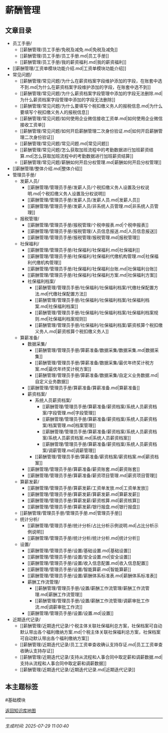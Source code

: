 # 薪酬管理

## 文章目录
- 员工手册/
  - [[薪酬管理/员工手册/免税及减免.md|免税及减免]]
  - [[薪酬管理/员工手册/员工手册.md|员工手册]]
  - [[薪酬管理/员工手册/我的薪资福利.md|我的薪资福利]]
- [[薪酬管理/工资单模块功能介绍.md|工资单模块功能介绍]]
- 常见问题/
  - [[薪酬管理/常见问题/为什么在薪资档案字段维护添加的字段，在账套中选不到.md|为什么在薪资档案字段维护添加的字段，在账套中选不到]]
  - [[薪酬管理/常见问题/为什么薪资档案字段管理中添加的字段无法删除.md|为什么薪资档案字段管理中添加的字段无法删除]]
  - [[薪酬管理/常见问题/为什么要填写个税扣缴义务人的报税信息.md|为什么要填写个税扣缴义务人的报税信息]]
  - [[薪酬管理/常见问题/如何使用企业微信接收工资单.md|如何使用企业微信接收工资单]]
  - [[薪酬管理/常见问题/如何开启薪酬管理二次身份验证.md|如何开启薪酬管理二次身份验证]]
  - [[薪酬管理/常见问题/常见问题.md|常见问题]]
  - [[薪酬管理/常见问题/怎么获取加班流程中的考勤数据进行加班薪资结算.md|怎么获取加班流程中的考勤数据进行加班薪资结算]]
  - [[薪酬管理/常见问题/薪酬如何开启分权管理.md|薪酬如何开启分权管理]]
- [[薪酬管理/整体介绍.md|整体介绍]]
- 管理员手册/
  - 发薪人员/
    - [[薪酬管理/管理员手册/发薪人员/个税扣缴义务人设置及分权说明.md|个税扣缴义务人设置及分权说明]]
    - [[薪酬管理/管理员手册/发薪人员/发薪人员.md|发薪人员]]
    - [[薪酬管理/管理员手册/发薪人员/非系统人员管理.md|非系统人员管理]]
  - 报税管理/
    - [[薪酬管理/管理员手册/报税管理/个税申报表.md|个税申报表]]
    - [[薪酬管理/管理员手册/报税管理/人员信息报送.md|人员信息报送]]
    - [[薪酬管理/管理员手册/报税管理/报税管理.md|报税管理]]
  - 社保福利/
    - [[薪酬管理/管理员手册/社保福利/社保福利.md|社保福利]]
    - [[薪酬管理/管理员手册/社保福利/社保福利代缴机构管理.md|社保福利代缴机构管理]]
    - [[薪酬管理/管理员手册/社保福利/社保福利台账.md|社保福利台账]]
    - [[薪酬管理/管理员手册/社保福利/社保福利方案.md|社保福利方案]]
    - 社保福利档案/
      - [[薪酬管理/管理员手册/社保福利/社保福利档案/代缴社保配置方法.md|代缴社保配置方法]]
      - [[薪酬管理/管理员手册/社保福利/社保福利档案/社保福利档案.md|社保福利档案]]
      - [[薪酬管理/管理员手册/社保福利/社保福利档案/社保福利档案规则.md|社保福利档案规则]]
      - [[薪酬管理/管理员手册/社保福利/社保福利档案/薪资核算个税扣缴义务人.md|薪资核算个税扣缴义务人]]
  - 算薪准备/
    - 数据采集/
      - [[薪酬管理/管理员手册/算薪准备/数据采集/数据采集.md|数据采集]]
      - [[薪酬管理/管理员手册/算薪准备/数据采集/最优年终奖计税方案.md|最优年终奖计税方案]]
      - [[薪酬管理/管理员手册/算薪准备/数据采集/自定义业务数据.md|自定义业务数据]]
    - [[薪酬管理/管理员手册/算薪准备/算薪准备.md|算薪准备]]
    - 薪资档案/
      - 系统人员薪资档案/
        - [[薪酬管理/管理员手册/算薪准备/薪资档案/系统人员薪资档案/字段管理.md|字段管理]]
        - [[薪酬管理/管理员手册/算薪准备/薪资档案/系统人员薪资档案/档案管理.md|档案管理]]
        - [[薪酬管理/管理员手册/算薪准备/薪资档案/系统人员薪资档案/系统人员薪资档案.md|系统人员薪资档案]]
        - [[薪酬管理/管理员手册/算薪准备/薪资档案/系统人员薪资档案/调薪管理.md|调薪管理]]
      - [[薪酬管理/管理员手册/算薪准备/薪资档案/薪资档案.md|薪资档案]]
    - [[薪酬管理/管理员手册/算薪准备/薪资账套.md|薪资账套]]
    - [[薪酬管理/管理员手册/算薪准备/薪资项目管理.md|薪资项目管理]]
  - 算薪发薪/
    - [[薪酬管理/管理员手册/算薪发薪/工资单发放.md|工资单发放]]
    - [[薪酬管理/管理员手册/算薪发薪/算薪发薪.md|算薪发薪]]
    - [[薪酬管理/管理员手册/算薪发薪/薪资核算.md|薪资核算]]
    - [[薪酬管理/管理员手册/算薪发薪/银行报盘.md|银行报盘]]
  - [[薪酬管理/管理员手册/管理员手册.md|管理员手册]]
  - 统计分析/
    - [[薪酬管理/管理员手册/统计分析/占比分析示例说明.md|占比分析示例说明]]
    - [[薪酬管理/管理员手册/统计分析/统计分析.md|统计分析]]
  - 设置/
    - [[薪酬管理/管理员手册/设置/基础设置.md|基础设置]]
    - [[薪酬管理/管理员手册/设置/安全设置.md|安全设置]]
    - [[薪酬管理/管理员手册/设置/收入信息配置.md|收入信息配置]]
    - [[薪酬管理/管理员手册/设置/智能算薪.md|智能算薪]]
    - [[薪酬管理/管理员手册/设置/薪酬体系标准表.md|薪酬体系标准表]]
    - 薪酬工作流管理/
      - [[薪酬管理/管理员手册/设置/薪酬工作流管理/薪酬工作流管理.md|薪酬工作流管理]]
      - [[薪酬管理/管理员手册/设置/薪酬工作流管理/调薪审批工作流.md|调薪审批工作流]]
    - [[薪酬管理/管理员手册/设置/设置.md|设置]]
- 近期迭代记录/
  - [[薪酬管理/近期迭代记录/个税主体关联社保福利总方案，社保档案可自动默认带出各个福利缴纳方案.md|个税主体关联社保福利总方案，社保档案可自动默认带出各个福利缴纳方案]]
  - [[薪酬管理/近期迭代记录/员工工资单查收确认支持存证.md|员工工资单查收确认支持存证]]
  - [[薪酬管理/近期迭代记录/支持从流程和人事合同中取定薪和调薪数据.md|支持从流程和人事合同中取定薪和调薪数据]]
  - [[薪酬管理/近期迭代记录/近期迭代记录.md|近期迭代记录]]

## 本主题标签
#基础模块 

[返回知识库地图](知识库地图.md)

---
*生成时间: 2025-07-29 11:00:40*